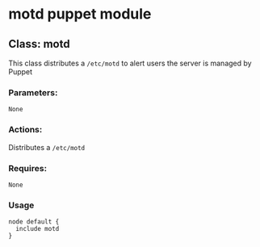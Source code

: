 # motd puppet module  

## Class: motd  

This class distributes a ``/etc/motd`` to alert users the server is managed by Puppet   

### Parameters:  
    None    

### Actions:  

Distributes a ``/etc/motd``  

### Requires:  
    None  

### Usage

    node default {
      include motd
    }
